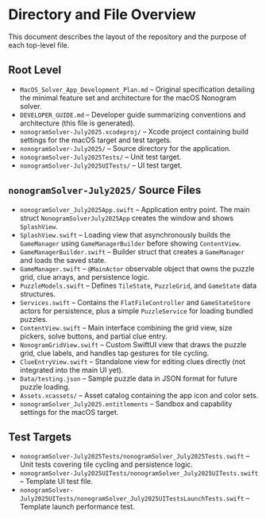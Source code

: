 # Directory and File Overview

This document describes the layout of the repository and the purpose of each top-level file.

## Root Level
- `MacOS_Solver_App_Development_Plan.md` – Original specification detailing the minimal feature set and architecture for the macOS Nonogram solver.
- `DEVELOPER_GUIDE.md` – Developer guide summarizing conventions and architecture (this file is generated).
- `nonogramSolver-July2025.xcodeproj/` – Xcode project containing build settings for the macOS target and test targets.
- `nonogramSolver-July2025/` – Source directory for the application.
- `nonogramSolver-July2025Tests/` – Unit test target.
- `nonogramSolver-July2025UITests/` – UI test target.

## `nonogramSolver-July2025/` Source Files
- `nonogramSolver_July2025App.swift` – Application entry point. The main struct `NonogramSolverJuly2025App` creates the window and shows `SplashView`.
- `SplashView.swift` – Loading view that asynchronously builds the `GameManager` using `GameManagerBuilder` before showing `ContentView`.
- `GameManagerBuilder.swift` – Builder struct that creates a `GameManager` and loads the saved state.
- `GameManager.swift` – `@MainActor` observable object that owns the puzzle grid, clue arrays, and persistence logic.
- `PuzzleModels.swift` – Defines `TileState`, `PuzzleGrid`, and `GameState` data structures.
- `Services.swift` – Contains the `FlatFileController` and `GameStateStore` actors for persistence, plus a simple `PuzzleService` for loading bundled puzzles.
- `ContentView.swift` – Main interface combining the grid view, size pickers, solve buttons, and partial clue entry.
- `NonogramGridView.swift` – Custom SwiftUI view that draws the puzzle grid, clue labels, and handles tap gestures for tile cycling.
- `ClueEntryView.swift` – Standalone view for editing clues directly (not integrated into the main UI yet).
- `Data/testing.json` – Sample puzzle data in JSON format for future puzzle loading.
- `Assets.xcassets/` – Asset catalog containing the app icon and color sets.
- `nonogramSolver_July2025.entitlements` – Sandbox and capability settings for the macOS target.

## Test Targets
- `nonogramSolver-July2025Tests/nonogramSolver_July2025Tests.swift` – Unit tests covering tile cycling and persistence logic.
- `nonogramSolver-July2025UITests/nonogramSolver_July2025UITests.swift` – Template UI test file.
- `nonogramSolver-July2025UITests/nonogramSolver_July2025UITestsLaunchTests.swift` – Template launch performance test.

